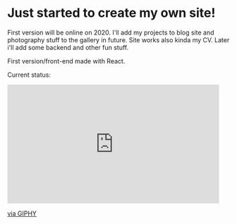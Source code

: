 # Just started to create my own site!

First version will be online on 2020. I'll add my projects to blog site and photography stuff to the gallery in future. Site works also kinda my CV. Later i'll add some backend and other fun stuff.

First version/front-end made with React. 

Current status:

<iframe src="https://giphy.com/embed/alZBVjU2pFMGA2UbUH" width="480" height="270" frameBorder="0" class="giphy-embed" allowFullScreen></iframe><p><a href="https://giphy.com/gifs/alZBVjU2pFMGA2UbUH">via GIPHY</a></p>
